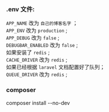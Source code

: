 ### .env 文件:  
`APP_NAME` 改为 `自己的博客名字` ；  
`APP_ENV` 改为 `production` ;  
`APP_DEBUG` 改为 `false` ;  
`DEBUGBAR_ENABLED` 改为 `false` ;  
如果安装了 `redis` ;  
`CACHE_DRIVER` 改为 `redis` ;  
如果已经根据 `laravel` 文档配置好了队列；  
`QUEUE_DRIVER` 改为 `redis` ;  
### composer
composer install --no-dev  
